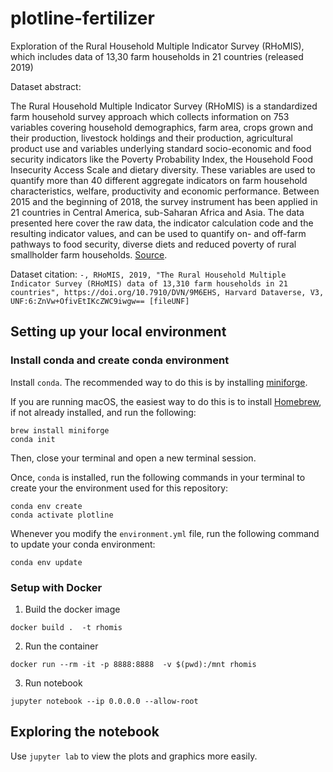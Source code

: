 # plotline-fertilizer

Exploration of the Rural Household Multiple Indicator Survey (RHoMIS), which includes data of 13,30 farm households in 21 countries (released 2019)

Dataset abstract: 

The Rural Household Multiple Indicator Survey (RHoMIS) is a standardized farm household survey approach which collects information on 753 variables covering household demographics, farm area, crops grown and their production, livestock holdings and their production, agricultural product use and variables underlying standard socio-economic and food security indicators like the Poverty Probability Index, the Household Food Insecurity Access Scale and dietary diversity. These variables are used to quantify more than 40 different aggregate indicators on farm household characteristics, welfare, productivity and economic performance. Between 2015 and the beginning of 2018, the survey instrument has been applied in 21 countries in Central America, sub-Saharan Africa and Asia. The data presented here cover the raw data, the indicator calculation code and the resulting indicator values, and can be used to quantify on- and off-farm pathways to food security, diverse diets and reduced poverty of rural smallholder farm households. [Source](https://dataverse.harvard.edu/api/datasets/export;jsessionid=ddd72a598a42357ccd3be070cda6?exporter=html&persistentId=doi%3A10.7910/DVN/9M6EHS).



Dataset citation:
`-, RHoMIS, 2019, "The Rural Household Multiple Indicator Survey (RHoMIS) data of 13,310 farm households in 21 countries", https://doi.org/10.7910/DVN/9M6EHS, Harvard Dataverse, V3, UNF:6:ZnVw+OfivEtIKcZWC9iwgw== [fileUNF]`


## Setting up your local environment

### Install conda and create conda environment

Install `conda`.  The recommended way to do this is by installing
[miniforge](https://github.com/conda-forge/miniforge).

If you are running macOS, the easiest way to do this is to install
[Homebrew](https://brew.sh/), if not already installed, and run the following:

```plain
brew install miniforge
conda init
```

Then, close your terminal and open a new terminal session.

Once, `conda` is installed, run the following commands in your terminal to
create your the environment used for this repository:

```plain
conda env create
conda activate plotline
```

Whenever you modify the `environment.yml` file, run the following command to
update your conda environment:

```plain
conda env update
```

### Setup with Docker 

1.  Build the docker image

```shell
docker build .  -t rhomis
```

2. Run the container

```shell
docker run --rm -it -p 8888:8888  -v $(pwd):/mnt rhomis
```
3. Run notebook

```shell
jupyter notebook --ip 0.0.0.0 --allow-root
```

## Exploring the notebook

Use `jupyter lab` to view the plots and graphics more easily. 
